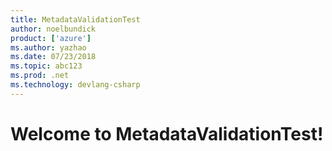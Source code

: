 ```yaml
---
title: MetadataValidationTest
author: noelbundick
product: ['azure']
ms.author: yazhao
ms.date: 07/23/2018
ms.topic: abc123
ms.prod: .net
ms.technology: devlang-csharp
---
```

# Welcome to MetadataValidationTest!